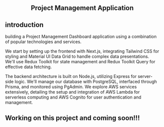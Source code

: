 <div align="center">
  <h2 align="center">Project Management Application</h2>
</div>

## introduction

building a Project Management Dashboard application using a combination of popular technologies and services.

We start by setting up the frontend with Next.js, integrating Tailwind CSS for styling and Material UI Data Grid to handle complex data presentations. We'll use Redux Toolkit for state management and Redux Toolkit Query for effective data fetching.

The backend architecture is built on Node.js, utilizing Express for server-side logic. We'll manage our database with PostgreSQL, interfaced through Prisma, and monitored using PgAdmin. We explore AWS services extensively, detailing the setup and integration of AWS Lambda for serverless computing and AWS Cognito for user authentication and management.

## Working on this project and coming soon!!!
